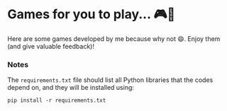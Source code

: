 # Games for you to play... 🎮🎲

Here are some games developed by me because why not 😄.
Enjoy them (and give valuable feedback)!

### Notes
The `requirements.txt` file should list all Python libraries that the codes
depend on, and they will be installed using:

```
pip install -r requirements.txt
```
